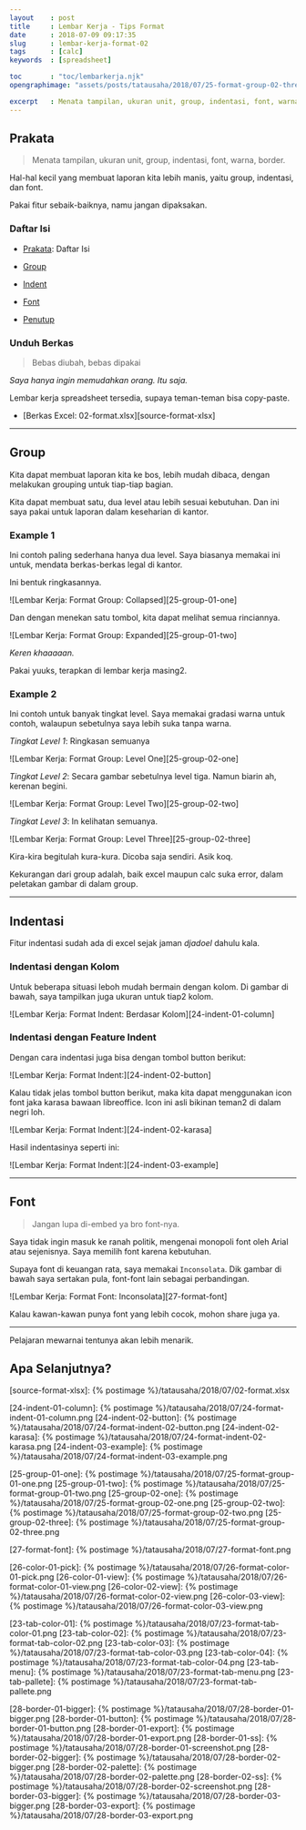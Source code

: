 ```yaml
---
layout    : post
title     : Lembar Kerja - Tips Format
date      : 2018-07-09 09:17:35
slug      : lembar-kerja-format-02
tags      : [calc]
keywords  : [spreadsheet]

toc       : "toc/lembarkerja.njk"
opengraphimage: "assets/posts/tatausaha/2018/07/25-format-group-02-three.png"

excerpt   : Menata tampilan, ukuran unit, group, indentasi, font, warna, border.
---
```


<a name="prakata"></a>

## Prakata

> Menata tampilan, ukuran unit, group, indentasi, font, warna, border.

Hal-hal kecil yang membuat laporan kita lebih manis,
yaitu group, indentasi, dan font.

Pakai fitur sebaik-baiknya,
namu jangan dipaksakan.

### Daftar Isi

* [Prakata](#prakata): Daftar Isi

* [Group](#group)

* [Indent](#indent)

* [Font](#font)

* [Penutup](#penutup)

### Unduh Berkas

> Bebas diubah, bebas dipakai

_Saya hanya ingin memudahkan orang. Itu saja._

Lembar kerja spreadsheet tersedia,
supaya teman-teman bisa copy-paste.

* [Berkas Excel: 02-format.xlsx][source-format-xlsx]

-- -- --

<a name="group"></a>

## Group

Kita dapat membuat laporan kita ke bos, lebih mudah dibaca,
dengan melakukan grouping untuk tiap-tiap bagian.

Kita dapat membuat satu, dua level atau lebih sesuai kebutuhan.
Dan ini saya pakai untuk laporan dalam keseharian di kantor.

### Example 1

Ini contoh paling sederhana hanya dua level.
Saya biasanya memakai ini untuk,
mendata berkas-berkas legal di kantor.

Ini bentuk ringkasannya.

![Lembar Kerja: Format Group: Collapsed][25-group-01-one]

Dan dengan menekan satu tombol,
kita dapat melihat semua rinciannya.

![Lembar Kerja: Format Group: Expanded][25-group-01-two]

_Keren khaaaaan._

Pakai yuuks, terapkan di lembar kerja masing2.

### Example 2

Ini contoh untuk banyak tingkat level.
Saya memakai gradasi warna untuk contoh,
walaupun sebetulnya saya lebih suka tanpa warna.

*Tingkat Level 1*: Ringkasan semuanya

![Lembar Kerja: Format Group: Level One][25-group-02-one]

*Tingkat Level 2*: Secara gambar sebetulnya level tiga.
Namun biarin ah, kerenan begini.

![Lembar Kerja: Format Group: Level Two][25-group-02-two]

*Tingkat Level 3*: In kelihatan semuanya.

![Lembar Kerja: Format Group: Level Three][25-group-02-three]

Kira-kira begitulah kura-kura.
Dicoba saja sendiri. Asik koq.

Kekurangan dari group adalah,
baik excel maupun calc suka error,
dalam peletakan gambar di dalam group.

-- -- --

<a name="indent"></a>

## Indentasi

Fitur indentasi sudah ada di excel sejak jaman _djadoel_ dahulu kala.

### Indentasi dengan Kolom

Untuk beberapa situasi leboh mudah bermain dengan kolom.
Di gambar di bawah, saya tampilkan juga ukuran untuk tiap2 kolom.

![Lembar Kerja: Format Indent: Berdasar Kolom][24-indent-01-column]

### Indentasi dengan Feature Indent

Dengan cara indentasi juga bisa dengan tombol button berikut:

![Lembar Kerja: Format Indent:][24-indent-02-button]

Kalau tidak jelas tombol button berikut,
maka kita dapat menggunakan icon font jaka karasa bawaan libreoffice.
Icon ini asli bikinan teman2 di dalam negri loh.

![Lembar Kerja: Format Indent:][24-indent-02-karasa]

Hasil indentasinya seperti ini:

![Lembar Kerja: Format Indent:][24-indent-03-example]

-- -- --

<a name="font"></a>

## Font

> Jangan lupa di-embed ya bro font-nya.

Saya tidak ingin masuk ke ranah politik,
mengenai monopoli font oleh Arial atau sejenisnya.
Saya memilih font karena kebutuhan.

Supaya font di keuangan rata,
saya memakai `Inconsolata`.
Dik gambar di bawah saya sertakan pula,
font-font lain sebagai perbandingan.

![Lembar Kerja: Format Font: Inconsolata][27-format-font]

Kalau kawan-kawan punya font yang lebih cocok,
mohon share juga ya.

-- -- --

<a name="selanjutnya"></a>

Pelajaran mewarnai tentunya akan lebih menarik.

## Apa Selanjutnya?

[//]: <> ( -- -- -- links below -- -- -- )

[source-format-xlsx]:   {% postimage %}/tatausaha/2018/07/02-format.xlsx

[24-indent-01-column]:  {% postimage %}/tatausaha/2018/07/24-format-indent-01-column.png
[24-indent-02-button]:  {% postimage %}/tatausaha/2018/07/24-format-indent-02-button.png
[24-indent-02-karasa]:  {% postimage %}/tatausaha/2018/07/24-format-indent-02-karasa.png
[24-indent-03-example]: {% postimage %}/tatausaha/2018/07/24-format-indent-03-example.png

[25-group-01-one]:      {% postimage %}/tatausaha/2018/07/25-format-group-01-one.png
[25-group-01-two]:      {% postimage %}/tatausaha/2018/07/25-format-group-01-two.png
[25-group-02-one]:      {% postimage %}/tatausaha/2018/07/25-format-group-02-one.png
[25-group-02-two]:      {% postimage %}/tatausaha/2018/07/25-format-group-02-two.png
[25-group-02-three]:    {% postimage %}/tatausaha/2018/07/25-format-group-02-three.png

[27-format-font]:       {% postimage %}/tatausaha/2018/07/27-format-font.png

[//]: <> ( -- -- -- links below -- -- -- )

[26-color-01-pick]:     {% postimage %}/tatausaha/2018/07/26-format-color-01-pick.png
[26-color-01-view]:     {% postimage %}/tatausaha/2018/07/26-format-color-01-view.png
[26-color-02-view]:     {% postimage %}/tatausaha/2018/07/26-format-color-02-view.png
[26-color-03-view]:     {% postimage %}/tatausaha/2018/07/26-format-color-03-view.png

[23-tab-color-01]:      {% postimage %}/tatausaha/2018/07/23-format-tab-color-01.png
[23-tab-color-02]:      {% postimage %}/tatausaha/2018/07/23-format-tab-color-02.png
[23-tab-color-03]:      {% postimage %}/tatausaha/2018/07/23-format-tab-color-03.png
[23-tab-color-04]:      {% postimage %}/tatausaha/2018/07/23-format-tab-color-04.png
[23-tab-menu]:          {% postimage %}/tatausaha/2018/07/23-format-tab-menu.png
[23-tab-pallete]:       {% postimage %}/tatausaha/2018/07/23-format-tab-pallete.png

[//]: <> ( -- -- -- links below -- -- -- )

[28-border-01-bigger]:  {% postimage %}/tatausaha/2018/07/28-border-01-bigger.png
[28-border-01-button]:  {% postimage %}/tatausaha/2018/07/28-border-01-button.png
[28-border-01-export]:  {% postimage %}/tatausaha/2018/07/28-border-01-export.png
[28-border-01-ss]:      {% postimage %}/tatausaha/2018/07/28-border-01-screenshot.png
[28-border-02-bigger]:  {% postimage %}/tatausaha/2018/07/28-border-02-bigger.png
[28-border-02-palette]: {% postimage %}/tatausaha/2018/07/28-border-02-palette.png
[28-border-02-ss]:      {% postimage %}/tatausaha/2018/07/28-border-02-screenshot.png
[28-border-03-bigger]:  {% postimage %}/tatausaha/2018/07/28-border-03-bigger.png
[28-border-03-export]:  {% postimage %}/tatausaha/2018/07/28-border-03-export.png
